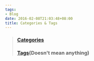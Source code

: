```yaml
---
tags:
- Blog
date: 2016-02-08T21:03:48+08:00
title: Categories & Tags
---
```


<!--more-->

> ### [Categories](http://blog.xhstormr.tk/categories/)
> ### [Tags](http://blog.xhstormr.tk/tags/)(Doesn't mean anything)
